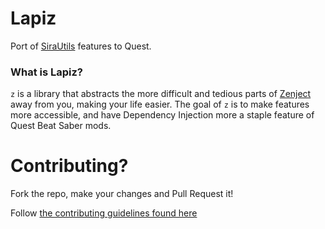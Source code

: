 # Lapiz
Port of [SiraUtils](https://github.com/Auros/SiraUtil) features to Quest.

### What is Lapiz?
`z` is a library that abstracts the more difficult and tedious parts of [Zenject](https://github.com/modesttree/Zenject) away from you, making your life easier. The goal of `z` is to make features more accessible, and have Dependency Injection more a staple feature of Quest Beat Saber mods.

# Contributing?

Fork the repo, make your changes and Pull Request it!

Follow [the contributing guidelines found here](/CONTRIBUTING.md)
